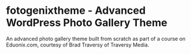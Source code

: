 # fotogenixtheme - Advanced WordPress Photo Gallery Theme

An advanced photo gallery theme built from scratch as part of a course on Eduonix.com, courtesy of Brad Traversy of Traversy Media.
